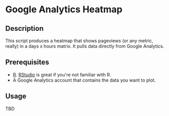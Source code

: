 # Google Analytics Heatmap

## Description

This script produces a heatmap that shows pageviews (or any metric, really) in a days x hours matrix. It pulls data directly from Google Analytics.

## Prerequisites

* [R](http://www.r-project.org/). [RStudio](http://www.rstudio.com/ide/) is great if you're not familiar with R.
* A Google Analytics account that contains the data you want to plot.

## Usage

TBD
